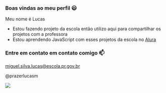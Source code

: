 ### **Boas vindas ao meu perfil 😃**

Meu nome é Lucas

 - Estou fazendo projeto da escola então utilizo aqui para compartilhar os projetos com a professora
 - Estou aprendendo JavaScript com esses projetos da escola no [Alura](cursos.alura.com.br)


###  **Entre em contato em contato comigo 📫**
miguel.silva.lucas@escola.pr.gov.br

@prazerlucasm

![](https://media.tenor.com/D92eHUNT0VAAAAAM/interstellar.gif)

